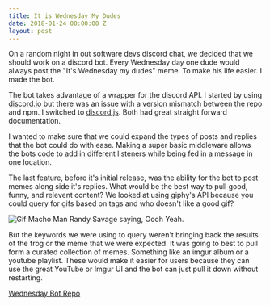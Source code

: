 ```yaml
---
title: It is Wednesday My Dudes
date: 2018-01-24 00:00:00 Z
layout: post
---
```


On a random night in out software devs discord chat, we decided that we should work on a discord bot. Every Wednesday day one dude would always post the "It's Wednesday my dudes" meme. To make his life easier. I made the bot.

The bot takes advantage of a wrapper for the discord API. I started by using [discord.io](https://www.npmjs.com/package/discord.io) but there was an issue with a version mismatch between the repo and npm. I switched to [discord.js](https://discord.js.org/#/). Both had great straight forward documentation.

I wanted to make sure that we could expand the types of posts and replies that the bot could do with ease. Making a super basic middleware allows the bots code to add in different listeners while being fed in a message in one location.

The last feature, before it's initial release, was the ability for the bot to post memes along side it's replies. What would be the best way to pull good, funny, and relevent content? We looked at using giphy's API because you could query for gifs based on tags and who doesn't like a good gif?

<img class="lazy" data-src="https://media.giphy.com/media/l2SpKLnUXi63DMyCQ/giphy.gif" alt="Gif Macho Man Randy Savage saying, Oooh Yeah." sizes="(min-width: 100%)"/>

But the keywords we were using to query weren't bringing back the results of the frog or the meme that we were expected. It was going to best to pull form a curated collection of memes. Something like an imgur album or a youtube playlist. These would make it easier for users because they can use the great YouTube or Imgur UI and the bot can just pull it down without restarting.

[Wednesday Bot Repo ](https://github.com/brooksbecton/ItsWednesdayMyDudesDiscordBot)
